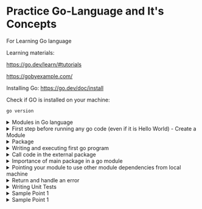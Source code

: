 # Practice Go-Language and It's Concepts
For Learning Go language

Learning materials:

https://go.dev/learn/#tutorials

https://gobyexample.com/

Installing Go:
https://go.dev/doc/install

Check if GO is installed on your machine:
```
go version
```
<details>
<summary>Modules in Go language</summary>
Go code is grouped into packages, and packages are grouped into modules. Your module specifies dependencies needed to run your code, including the Go version and the set of other modules it requires.
In a module, you collect one or more related packages for a discrete and useful set of functions. For example, you might create a module with packages that have functions for doing financial analysis so that others writing financial applications can use your work. For more about developing modules, see [Developing and publishing modules.](https://go.dev/doc/modules/developing)https://go.dev/doc/modules/developing)
</details>



<details>
<summary>First step before running any go code (even if it is Hello World) - Create a Module</summary>
1. Target code must belong to a module.
  To create a module you need to run the mod init command
  
  example:
    
  ```
  go mod init module_path
  ```
  _**module_path:**_

  If you publish a module, this must be a path from which your module can be downloaded by Go tools. That would be your code's repository.

  * The go mod init command creates a go.mod file to track your code's dependencies.
</details>

<details>
<summary>Package</summary>
A package is a way to group functions, and it's made up of all the files in the same directory. for example: fmt is a package, which contains functions for formatting text, including printing to the console. This package is one of the standard library packages you got when you installed Go.

Example:

```
package main // declaration of a package

import "fmt" // Importing an external package

func main() {
    fmt.Println("Hello, World!")
}
```
</details>

<details>
<summary>Writing and executing first go program</summary>
Create a file hello.go file and paste below example code into hello.go file.

Example:

```
package main // declaration of a package

import "fmt" // Importing an external package

func main() {
    fmt.Println("Hello, World!")
}
```

In this code, you:

- _Declare a main package (a package is a way to group functions, and it's made up of all the files in the same directory)._
- _Import the popular fmt package, which contains functions for formatting text, including printing to the console. This package is one of the standard library packages you got when you installed Go._
- _Implement a main function to print a message to the console. A main function executes by default when you run the main package._
- 

**Run your code and see the greeting message:**
```
go run .
```
or
```
go run hello.go
```

**Output:**
```
Hello, World!
```
</details>

<details>

<summary>Call code in the external package</summary>
To create a package, we just need to declare the package name as the first statement of the file:

```
package main // declaration of a package
```
To call a method from another package in Go, you need to follow a few steps:

1. **Import the Package**: First, you need to import the package containing the method you want to call. You do this by including an import statement at the top of your Go source file.

2. **Use the Method**: Once the package is imported, you can access the method by prefixing it with the package name.

Here's a simple example to illustrate these steps:

Suppose you have a package named `utils` with a method called `PrintMessage()` defined in a file named `utils.go`:

```go
// utils.go
package utils

import "fmt"

func PrintMessage(message string) {
    fmt.Println(message)
}
```

Now, in another file, let's say `main.go`, you want to call the `PrintMessage()` method from the `utils` package:

```go
// main.go
package main

import "your-package-path/utils" // import the package

func main() {
    // Call the method from the utils package
    utils.PrintMessage("Hello, World!")
}
```

Make sure to replace `"your-package-path/utils"` with the correct import path to your `utils` package.

By importing the `utils` package and prefixing the method with the package name (`utils.PrintMessage()`), you can call the `PrintMessage()` method from the `utils` package in your `main` function.
</details>


<details>
  <summary>Importance of main package in a go module</summary>
  
  - In Go, the main package holds the entry point to your application. When you build a Go program, you compile it into an executable binary. This binary must contain a package called "main" with a special function called "main()". This function serves as the entry point of your program, meaning it's the first function executed when you run your compiled program.
  
  - The main package is crucial because it defines where the execution of your program begins. Without it, the Go compiler wouldn't know where to start executing your code. It's the backbone of any executable Go program.
  
  - Additionally, when you're working with Go modules, the main package often serves as a reference point for module dependencies. Other packages within your module might depend on functionality provided by the main package, or they might be dependencies of the main package itself. This hierarchical structure helps organize and manage the dependencies of your Go project.
</details>


<details>
  <summary>Pointing your module to use other module dependencies from local machine</summary>
  
  - For production use, you’d publish the example.com/greetings module from its repository (with a module path that reflected its published location), where Go tools could find it to download it. For now, because you haven't published the module yet, you need to adapt the example.com/hello module so it can find the example.com/greetings code on your local file system.
  - To do that, use the go mod edit command to edit the example.com/hello module to redirect Go tools from its module path (where the module isn't) to the local directory (where it is).

  Example:
      
        ```
        
        <home>/
         |-- greetings/
         |-- hello/
        
        ```
  
  Consider above two as modules you have.
    
      ```
  
        go mod edit -replace example.com/greetings=../greetings
        
    ```
  
  * We are saying that instead of downloding the greetings module from any repository, pick it from greetings directory which is parallel to hello directory (we are editing the go.mod of hello module)
  * The command specifies that example.com/greetings should be replaced with ../greetings for the purpose of locating the dependency. After you run the command, the go.mod file in the hello directory should include a replace directive as below:
    ```
    module example.com/hello

    go 1.16
    
    replace example.com/greetings => ../greetings
    ```

- From the command prompt in the hello directory, run the go mod tidy command to synchronize the example.com/hello module's dependencies, adding those required by the code, but not yet tracked in the module.
    ```
    go mod tidy
    ```

  * After the command completes, the example.com/hello module's go.mod file should look like this:
    ```
    module example.com/hello

    go 1.16
    
    replace example.com/greetings => ../greetings
    
    require example.com/greetings v0.0.0-00010101000000-000000000000

     ```
    * The command found the local code in the greetings directory, then added a require directive to specify that example.com/hello requires example.com/greetings. You created this dependency when you imported the greetings package in hello.go.
    * The number following the module path is a pseudo-version number -- a generated number used in place of a semantic version number (which the module doesn't have yet).

- To **reference a published module**, a go.mod file would typically omit the replace directive and use a require directive with a tagged version number at the end.
    ```
    require example.com/greetings v1.1.0
    ```
    
</details>

<details>
  <summary>Return and handle an error</summary>
Sample Code for returnin gerror:
  
  ```
    package greetings
    
    import (
        "errors"
        "fmt"
    )
    
    // Hello returns a greeting for the named person.
    func Hello(name string) (string, error) {
        // If no name was given, return an error with a message.
        if name == "" {
            return "", errors.New("empty name")
        }
    
        // If a name was received, return a value that embeds the name
        // in a greeting message.
        message := fmt.Sprintf("Hi, %v. Welcome!", name)
        return message, nil
    }
  ```

- Change the function so that it returns two values: a string and an error. Your caller will check the second value to see if an error occurred. (Any Go function can return multiple values.)
- Import the Go standard library errors package so you can use its errors.New function.
- Add an if statement to check for an invalid request (an empty string where the name should be) and return an error if the request is invalid. The errors.New function returns an error with your message inside.
- Add nil (meaning no error) as a second value in the successful return. That way, the caller can see that the function succeeded.

Sample code for handling Error:

```
  package main
  
  import (
      "fmt"
      "log"
  
      "example.com/greetings"
  )
  
  func main() {
      // Set properties of the predefined Logger, including
      // the log entry prefix and a flag to disable printing
      // the time, source file, and line number.
      log.SetPrefix("greetings: ")
      log.SetFlags(0)
  
      // Request a greeting message.
      message, err := greetings.Hello("")
      // If an error was returned, print it to the console and
      // exit the program.
      if err != nil {
          log.Fatal(err)
      }
  
      // If no error was returned, print the returned message
      // to the console.
      fmt.Println(message)
  }
```

- Configure the log package to print the command name ("greetings: ") at the start of its log messages, without a time stamp or source file information.
- Assign both of the Hello return values, including the error, to variables.
- Change the Hello argument from Gladys’s name to an empty string, so you can try out your error-handling code.
- Look for a non-nil error value. There's no sense continuing in this case.
- Use the functions in the standard library's log package to output error information. If you get an error, you use the log package's Fatal function to print the error and stop the program.
  
</details>

<details>
  <summary>Writing Unit Tests</summary>
  Go's built-in support for unit testing makes it easier to test as you go. Specifically, using naming conventions, Go's testing package, and the go test command, you can quickly write and execute tests.
  
  - Ending a file's name with _test.go tells the go test command that this file contains test functions. Better to create the test file parallel to the file for which you are writing unit tests.
    Example: In the greetings directory, create a file called greetings_test.go. (with respect to the modules created in examples given earlier)
  - Sample Unit Test:

    ```
      package greetings

      import (
          "testing"
          "regexp"
      )
      
      // TestHelloName calls greetings.Hello with a name, checking
      // for a valid return value.
      func TestHelloName(t *testing.T) {
          name := "Gladys"
          want := regexp.MustCompile(`\b`+name+`\b`)
          msg, err := Hello("Gladys")
          if !want.MatchString(msg) || err != nil {
              t.Fatalf(`Hello("Gladys") = %q, %v, want match for %#q, nil`, msg, err, want)
          }
      }
      
      // TestHelloEmpty calls greetings.Hello with an empty string,
      // checking for an error.
      func TestHelloEmpty(t *testing.T) {
          msg, err := Hello("")
          if msg != "" || err == nil {
              t.Fatalf(`Hello("") = %q, %v, want "", error`, msg, err)
          }
      }
    ```

      - Implement **test functions in the same package as the code** you're testing.
      - Create two test functions to test the greetings.Hello function. Test function names have the form Test**Name**, where **_Name_** says something about the specific test.
      - Test functions take a pointer to the testing package's **testing.T** _type_ as a **parameter**. You use this _parameter's _methods for reporting and logging from your test.
      - Implement two tests:
        - TestHelloName calls the Hello function, passing a name value with which the function should be able to return a valid response message. If the call returns an error or an unexpected response message (one that doesn't include the name you passed in), you use the t parameter's Fatalf method to print a message to the console and end execution.
        - TestHelloEmpty calls the Hello function with an empty string. This test is designed to confirm that your error handling works. If the call returns a non-empty string or no error, you use the t parameter's Fatalf method to print a message to the console and end execution.
       
    - At the command line in the greetings directory, run the ```go test``` command to execute the test. The go test command **executes test functions (whose names begin with Test) in test files (whose names end with _test.go)**. You can add the -v flag to get verbose output that lists all of the tests and their results.

      ```
      go test -v
      ```
  
</details>


<details>
  <summary>Sample Point 1</summary>
  
</details>
<details>
  <summary>Sample Point 1</summary>
  
</details>
